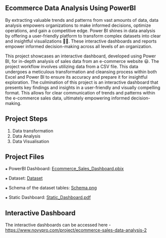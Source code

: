 ## Ecommerce Data Analysis Using PowerBI

By extracting valuable trends and patterns from vast amounts of data, data analysis empowers organizations to make informed decisions, optimize operations, and gain a competitive edge. Power BI shines in data analysis by offering a user-friendly platform to transform complex datasets into clear and insightful visualizations 👩‍💻. These interactive dashboards and reports empower informed decision-making across all levels of an organization.

This project showcases an interactive dashboard, developed using Power BI, for in-depth analysis of sales data from an e-commerce website 😃. The project workflow involves utilizing data from a CSV file. This data undergoes a meticulous transformation and cleansing process within both Excel and Power BI to ensure its accuracy and prepare it for insightful exploration. The culmination of this project is an interactive dashboard that presents key findings and insights in a user-friendly and visually compelling format. This allows for clear communication of trends and patterns within the e-commerce sales data, ultimately empowering informed decision-making.

## Project Steps

1. Data transformation
2. Data Analysis
3. Data Visualisation

## Project Files

⁕ PowerBI Dashboard: [Ecommerce_Sales_Dashboard.pbix](https://github.com/Akshaya-Sahadevan/E-commerce_Data_Analysis_PowerBI/blob/main/Ecommerce_Sales_Dashboard.pbix)

⁕ Dataset: [Dataset](https://github.com/Akshaya-Sahadevan/E-commerce_Data_Analysis_PowerBI/tree/main/Dataset)

⁕ Schema of the dataset tables: [Schema.png](https://github.com/Akshaya-Sahadevan/E-commerce_Data_Analysis_PowerBI/blob/main/Schema.png)

⁕ Static Dashboard: [Static_Dashboard.pdf](https://github.com/Akshaya-Sahadevan/E-commerce_Data_Analysis_PowerBI/blob/main/Static_Dashboard.pdf)

## Interactive Dashboard

The interactive dashboards can be accessed here - https://www.novypro.com/project/ecommerce-sales-data-analysis-2
